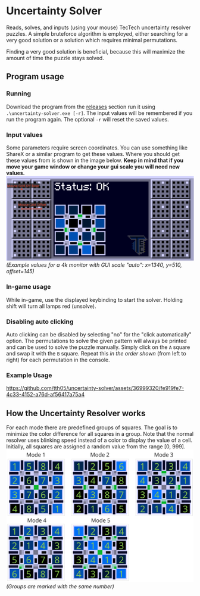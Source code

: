 # Uncertainty Solver
Reads, solves, and inputs (using your mouse) TecTech uncertainty resolver puzzles. A simple bruteforce algorithm is
employed, either searching for a very good solution or a solution which requires minimal permutations. 

Finding a very good solution is beneficial, because this will maximize the amount of time the puzzle stays solved. 

## Program usage

### Running
Download the program from the [releases](https://github.com/tth05/uncertainty-solver/releases) section run it using 
`.\uncertainty-solver.exe [-r]`. The input values will be remembered if you run the program again. The optional `-r` 
will reset the saved values.


### Input values
Some parameters require screen coordinates. You can use something like ShareX or a similar program to get these values.
Where you should get these values from is shown in the image below. **Keep in mind that if you move your game window or
change your gui scale you will need new values.**
![](media/screen_values.png)
_(Example values for a 4k monitor with GUI scale "auto": x=1340, y=510, offset=145)_

### In-game usage
While in-game, use the displayed keybinding to start the solver. Holding shift will turn all lamps red (unsolve).

### Disabling auto clicking
Auto clicking can be disabled by selecting "no" for the "click automatically" option. The permutations to solve the
given pattern will always be printed and can be used to solve the puzzle manually. Simply click on the `A` square and
swap it with the `B` square. Repeat this *in the order shown* (from left to right) for each permutation in the console.

### Example Usage
https://github.com/tth05/uncertainty-solver/assets/36999320/fe919fe7-4c33-4152-a76d-af56417a75a4

## How the Uncertainty Resolver works
For each mode there are predefined groups of squares. The goal is to minimize the color difference for all squares in
a group. Note that the normal resolver uses blinking speed instead of a color to display the value of a cell.
Initially, all squares are assigned a random value from the range [0, 999].
![](media/mode_patterns.png)
_(Groups are marked with the same number)_
